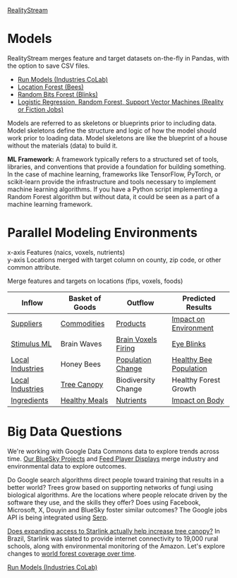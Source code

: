 [RealityStream](../)
# Models

RealityStream merges feature and target datasets on-the-fly in Pandas, with the option to save CSV files.

- [Run Models (Industries CoLab)](../input/industries)
- [Location Forest (Bees)](location-forest)
- [Random Bits Forest (Blinks)](random-bits-forest)
- [Logistic Regression, Random Forest, Support Vector Machines (Reality or Fiction Jobs)](reality-or-fiction)

Models are referred to as skeletons or blueprints prior to including data. Model skeletons define the structure and logic of how the model should work prior to loading data. Model skeletons are like the blueprint of a house without the materials (data) to build it.

**ML Framework:** A framework typically refers to a structured set of tools, libraries, and conventions that provide a foundation for building something. In the case of machine learning, frameworks like TensorFlow, PyTorch, or scikit-learn provide the infrastructure and tools necessary to implement machine learning algorithms. If you have a Python script implementing a Random Forest algorithm but without data, it could be seen as a part of a machine learning framework.


# Parallel Modeling Environments

x-axis Features (naics, voxels, nutrients)  
y-axis Locations merged with target column on county, zip code, or other common attribute.

Merge features and targets on locations (fips, voxels, foods)

| Inflow | Basket of Goods| Outflow | Predicted Results |
| ----------- | ----------- | ----------- | ----------- |
| [Suppliers](/data-pipeline/research/economy/) | [Commodities](/localsite/info/) | [Products](https://github.com/ModelEarth/OpenFootprint/tree/main/products/US) | [Impact on Environment](/community/tools/) |
| [Stimulus ML](../blinks/) | Brain Waves | [Brain Voxels Firing](/RealityStream/models/random-bits-forest/) | [Eye Blinks](/RealityStream/output/blinks/) |
| [Local Industries](/localsite/info/) | Honey Bees | [Population Change](/data-pipeline/research/bees/) | [Healthy Bee Population](/RealityStream/output/bees) |
| [Local Industries](/localsite/info/) | [Tree Canopy](/data-commons/docs/conservation/) | Biodiversity Change | Healthy Forest Growth |
| [Ingredients](/data-commons/docs/food/) | [Healthy Meals](/OpenFootprint) | [Nutrients](/balance/) | [Impact on Body](/balance/label_checker.html) |


# Big Data Questions

We're working with Google Data Commons data to explore trends across time.
[Our BlueSky Projects](https://bsky.app/profile/modelearth.bsky.social) and [Feed Player Displays](https://model.earth/feed/view/) merge industry and environmental data to explore outcomes.

Do Google search algorithms direct people toward training that results in a better world?  Trees grow based on supporting networks of fungi using biological algorithms. Are the locations where people relocate driven by the software they use, and the skills they offer? Does using Facebook, Microsoft, X, Douyin and BlueSky foster similar outcomes? The Google jobs API is being integrated using [Serp](/feed/view/#feed=serp).

[Does expanding access to Starlink actually help increase tree canopy?](https://www.yahoo.com/news/elon-musk-diplomacy-woo-wing-155604090.html) In Brazil, Starlink was slated to provide internet connectivity to 19,000 rural schools, along with environmental monitoring of the Amazon. Let's explore changes to [world forest coverage over time](/data-commons/docs/conservation/).

[Run Models (Industries CoLab)](../input/industries)
